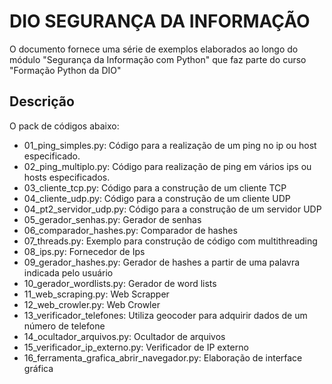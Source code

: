 # DIO SEGURANÇA DA INFORMAÇÃO

O documento fornece uma série de exemplos elaborados ao longo do módulo "Segurança da Informação com Python" que faz parte do curso "Formação Python da DIO"

## Descrição

O pack de códigos abaixo:
 - 01_ping_simples.py: Código para a realização de um ping no ip ou host especificado.
 - 02_ping_multiplo.py: Código para realização de ping em vários ips ou hosts especificados.
 - 03_cliente_tcp.py: Código para a construção de um cliente TCP
 - 04_cliente_udp.py: Código para a construção de um cliente UDP
 - 04_pt2_servidor_udp.py: Código para a construção de um servidor UDP
 - 05_gerador_senhas.py: Gerador de senhas
 - 06_comparador_hashes.py: Comparador de hashes
 - 07_threads.py: Exemplo para construção de código com multithreading
 - 08_ips.py: Fornecedor de Ips
 - 09_gerador_hashes.py: Gerador de hashes a partir de uma palavra indicada pelo usuário
 - 10_gerador_wordlists.py: Gerador de word lists
 - 11_web_scraping.py: Web Scrapper
 - 12_web_crowler.py: Web Crowler
 - 13_verificador_telefones: Utiliza geocoder para adquirir dados de um número de telefone
 - 14_ocultador_arquivos.py: Ocultador de arquivos
 - 15_verificador_ip_externo.py: Verificador de IP externo
 - 16_ferramenta_grafica_abrir_navegador.py: Elaboração de interface gráfica

